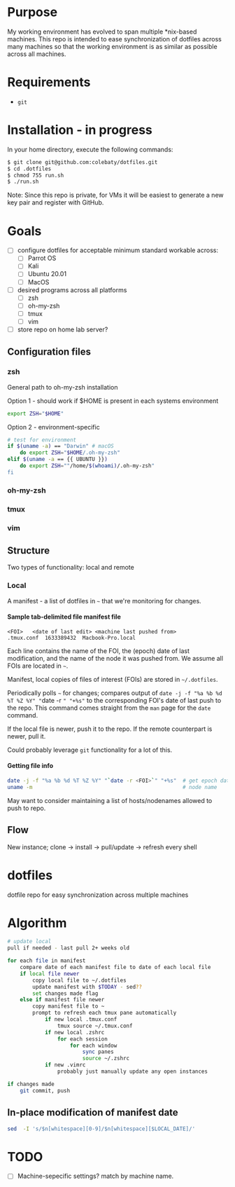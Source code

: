 # Purpose

My working environment has evolved to span multiple \*nix-based machines. This
repo is intended to ease synchronization of dotfiles across many machines so
that the working environment is as similar as possible across all machines.

# Requirements
- `git`


# Installation - in progress

In your home directory, execute the following commands:

```bash
$ git clone git@github.com:colebaty/dotfiles.git
$ cd .dotfiles
$ chmod 755 run.sh
$ ./run.sh
```
Note: Since this repo is private, for VMs it will be easiest to generate a new
key pair and register with GitHub.

# Goals

- [ ] configure dotfiles for acceptable minimum standard workable across:
    - [ ] Parrot OS
    - [ ] Kali
    - [ ] Ubuntu 20.01
    - [ ] MacOS
- [ ] desired programs across all platforms
    - [ ] zsh
    - [ ] oh-my-zsh
    - [ ] tmux
    - [ ] vim
- [ ] store repo on home lab server?

## Configuration files

### zsh

General path to oh-my-zsh installation

Option 1 - should work if $HOME is present in each systems environment
```bash
export ZSH="$HOME"
```

Option 2 - environment-specific
```bash
# test for environment
if $(uname -a) == "Darwin" # macOS
    do export ZSH="$HOME/.oh-my-zsh"
elif $(uname -a == {{ UBUNTU }})
    do export ZSH=""/home/$(whoami)/.oh-my-zsh"
fi
```

### oh-my-zsh

### tmux

### vim

## Structure 

Two types of functionality: local and remote

### Local

A manifest - a list of dotfiles in `~` that we're monitoring for changes. 

#### Sample tab-delimited file manifest file
```
<FOI>   <date of last edit> <machine last pushed from>
.tmux.conf  1633389432  Macbook-Pro.local
```

Each line contains the name of the FOI, the (epoch) date of last modification,
and the name of the node it was pushed from.  We assume all FOIs are located in `~`.

Manifest, local copies of files of interest (FOIs) are stored in `~/.dotfiles`.

Periodically polls `~` for changes; compares output of `date -j -f "%a %b %d %T %Z %Y" "`date -r <FOI>`" "+%s"` 
to the corresponding FOI's date of last push to the repo. This command comes straight 
from the `man` page for the `date` command. 

If the local file is newer, push it to the repo. If the remote counterpart is newer, pull it.

Could probably leverage `git` functionality for a lot of this.

#### Getting file info
```bash
date -j -f "%a %b %d %T %Z %Y" "`date -r <FOI>`" "+%s"  # get epoch date of FOI
uname -m                                                # node name
```

May want to consider maintaining a list of hosts/nodenames allowed to push to
repo.

## Flow

New instance;
clone -> install -> pull/update -> refresh every shell

# dotfiles
dotfile repo for easy synchronization across multiple machines

# Algorithm

```bash
# update local
pull if needed - last pull 2+ weeks old

for each file in manifest
    compare date of each manifest file to date of each local file
    if local file newer
        copy local file to ~/.dotfiles
        update manifest with $TODAY - sed??
        set changes made flag
    else if manifest file newer
        copy manifest file to ~
        prompt to refresh each tmux pane automatically
            if new local .tmux.conf
                tmux source ~/.tmux.conf
            if new local .zshrc
                for each session
                    for each window
                        sync panes
                        source ~/.zshrc
            if new .vimrc
                probably just manually update any open instances

if changes made
    git commit, push
```

## In-place modification of manifest date

```bash
sed  -I 's/$n[whitespace][0-9]/$n[whitespace][$LOCAL_DATE]/'
```

# TODO
- [ ] Machine-sepecific settings? match by machine name.
